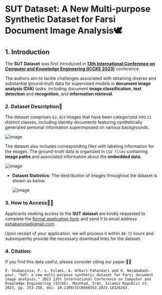 # SUT Dataset: A New Multi-purpose Synthetic Dataset for Farsi Document Image Analysis🕊️
## 1. Introduction
The **SUT Dataset** was first introduced in **[13th International Conference on Computer and Knowledge Engineering (**ICCKE 2023**)](https://iccke.um.ac.ir/2023)** conference. 

The authors aim to tackle challenges associated with obtaining diverse and substantial ground-truth data for supervised models in **document image analysis (DIA)** tasks, including document **image classification**, **text detection** and **recognition**, and **information retrieval**.

### 2. Dataset Description📝
The dataset comprises ``62,453`` images that have been categorized into ``21`` distinct classes, including identity documents featuring synthetically generated personal information superimposed on various backgrounds.

![image](https://github.com/aliiafkari/SUT_Dataset/assets/129840755/2b28a446-8aaf-4d12-a61e-a9845ce21ab9)

The dataset also includes corresponding files with labeling information for the images. The ground-truth data is organized in ``CSV files`` containing **image paths** and associated information about the **embedded data**.

![image](https://github.com/aliiafkari/SUT_Dataset/assets/129840755/799148ac-eaef-49cf-a4ca-fb9dbfb56dc4)

* **Dataset Statistics:** The destribution of images throughout the dataset is shown as below.
  
  ![image](https://github.com/aliiafkari/SUT_Dataset/assets/129840755/f5391430-813b-4ec3-9284-5ddacc2b5d52)
### 3. How to Access🤔💥
Applicants seeking access to the **SUT dataset** are kindly requested to complete the [formal application form](https://docs.google.com/document/d/1eybudPvbFttUSa4KNlnxJ776xe_WS93O/edit?usp=sharing&ouid=110575191403097712789&rtpof=true&sd=true) and send it to email address eshabaninia@gmail.com. 

Upon receipt of your application, we will process it within ``48-72`` hours and subsequently provide the necessary download links for the dataset.

### 4. Citation: 
If you find this data useful, please consider citing our paper:🙏🌹
```
E. Shabaninia, F. s. Eslami, A. Afkari-Fahandari and H. Nezamabadi-pour, "SUT: a new multi-purpose synthetic dataset for Farsi document image analysis," 2023 13th International Conference on Computer and Knowledge Engineering (ICCKE), Mashhad, Iran, Islamic Republic of, 2023, pp. 253-258, doi: 10.1109/ICCKE60553.2023.10326243.
```
